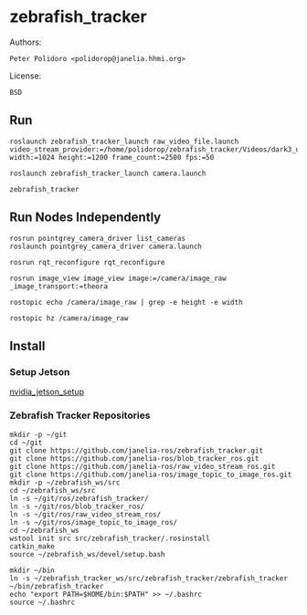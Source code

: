 # zebrafish_tracker

Authors:

    Peter Polidoro <polidorop@janelia.hhmi.org>

License:

    BSD

## Run

```shell
roslaunch zebrafish_tracker_launch raw_video_file.launch video_stream_provider:=/home/polidorop/zebrafish_tracker/Videos/dark3_uint8_1024x1200_2500frames.raw width:=1024 height:=1200 frame_count:=2500 fps:=50
```

```shell
roslaunch zebrafish_tracker_launch camera.launch
```

```shell
zebrafish_tracker
```

## Run Nodes Independently

```shell
rosrun pointgrey_camera_driver list_cameras
roslaunch pointgrey_camera_driver camera.launch
```

```shell
rosrun rqt_reconfigure rqt_reconfigure
```

```shell
rosrun image_view image_view image:=/camera/image_raw _image_transport:=theora
```

```shell
rostopic echo /camera/image_raw | grep -e height -e width
```

```shell
rostopic hz /camera/image_raw
```

## Install

### Setup Jetson

[nvidia_jetson_setup](https://github.com/janelia-idf/nvidia_jetson_setup.git)

### Zebrafish Tracker Repositories

```shell
mkdir -p ~/git
cd ~/git
git clone https://github.com/janelia-ros/zebrafish_tracker.git
git clone https://github.com/janelia-ros/blob_tracker_ros.git
git clone https://github.com/janelia-ros/raw_video_stream_ros.git
git clone https://github.com/janelia-ros/image_topic_to_image_ros.git
mkdir -p ~/zebrafish_ws/src
cd ~/zebrafish_ws/src
ln -s ~/git/ros/zebrafish_tracker/
ln -s ~/git/ros/blob_tracker_ros/
ln -s ~/git/ros/raw_video_stream_ros/
ln -s ~/git/ros/image_topic_to_image_ros/
cd ~/zebrafish_ws
wstool init src src/zebrafish_tracker/.rosinstall
catkin_make
source ~/zebrafish_ws/devel/setup.bash
```

```shell
mkdir ~/bin
ln -s ~/zebrafish_tracker_ws/src/zebrafish_tracker/zebrafish_tracker ~/bin/zebrafish_tracker
echo "export PATH=$HOME/bin:$PATH" >> ~/.bashrc
source ~/.bashrc
```
